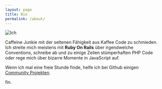 ```yaml
---
layout: page
title: Bio
permalink: /about/
---
```

![Ich](/images/me.jpg)

Caffeine Junkie mit der seltenen Fähigkeit aus Kaffee Code zu schmieden.
Ich streite mich meistens mit **Ruby On Rails** über irgendwelche Conventions,
schreibe ab und zu einige Zeilen stümperhaften PHP Code oder rege mich
über bizarre Momente in JavaScript auf.

Wenn ich mal eine freie Stunde finde, helfe ich bei Github einigen [Community Projekten](http://github.com/posixpascal?tab=activity).

fin.
